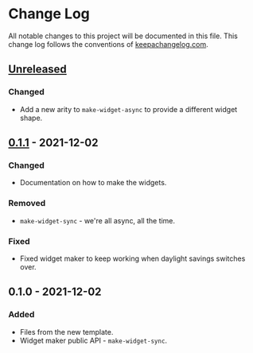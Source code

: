 # Change Log
All notable changes to this project will be documented in this file. This change log follows the conventions of [keepachangelog.com](http://keepachangelog.com/).

## [Unreleased]
### Changed
- Add a new arity to `make-widget-async` to provide a different widget shape.

## [0.1.1] - 2021-12-02
### Changed
- Documentation on how to make the widgets.

### Removed
- `make-widget-sync` - we're all async, all the time.

### Fixed
- Fixed widget maker to keep working when daylight savings switches over.

## 0.1.0 - 2021-12-02
### Added
- Files from the new template.
- Widget maker public API - `make-widget-sync`.

[Unreleased]: https://sourcehost.site/your-name/day1/compare/0.1.1...HEAD
[0.1.1]: https://sourcehost.site/your-name/day1/compare/0.1.0...0.1.1
